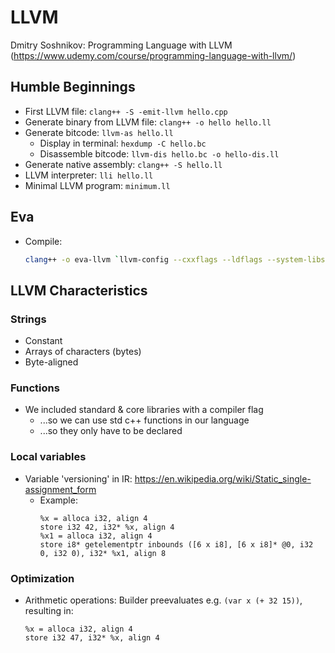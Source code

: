 # LLVM

Dmitry Soshnikov: Programming Language with LLVM (https://www.udemy.com/course/programming-language-with-llvm/)

## Humble Beginnings

-   First LLVM file: `clang++ -S -emit-llvm hello.cpp`
-   Generate binary from LLVM file: `clang++ -o hello hello.ll`
-   Generate bitcode: `llvm-as hello.ll`
    -   Display in terminal: `hexdump -C hello.bc`
    -   Disassemble bitcode: `llvm-dis hello.bc -o hello-dis.ll`
-   Generate native assembly: `clang++ -S hello.ll`
-   LLVM interpreter: `lli hello.ll`
-   Minimal LLVM program: `minimum.ll`

## Eva

-   Compile:
    ```bash
    clang++ -o eva-llvm `llvm-config --cxxflags --ldflags --system-libs --libs core` eva-llvm.cpp
    ```

## LLVM Characteristics

### Strings

-   Constant
-   Arrays of characters (bytes)
-   Byte-aligned

### Functions

-   We included standard & core libraries with a compiler flag
    -   ...so we can use std c++ functions in our language
    -   ...so they only have to be declared

### Local variables

-   Variable 'versioning' in IR: https://en.wikipedia.org/wiki/Static_single-assignment_form
    -   Example:
        ```
        %x = alloca i32, align 4
        store i32 42, i32* %x, align 4
        %x1 = alloca i32, align 4
        store i8* getelementptr inbounds ([6 x i8], [6 x i8]* @0, i32 0, i32 0), i32* %x1, align 8
        ```

### Optimization

-   Arithmetic operations: Builder preevaluates e.g. `(var x (+ 32 15))`, resulting in:
    ```
    %x = alloca i32, align 4
    store i32 47, i32* %x, align 4
    ```
